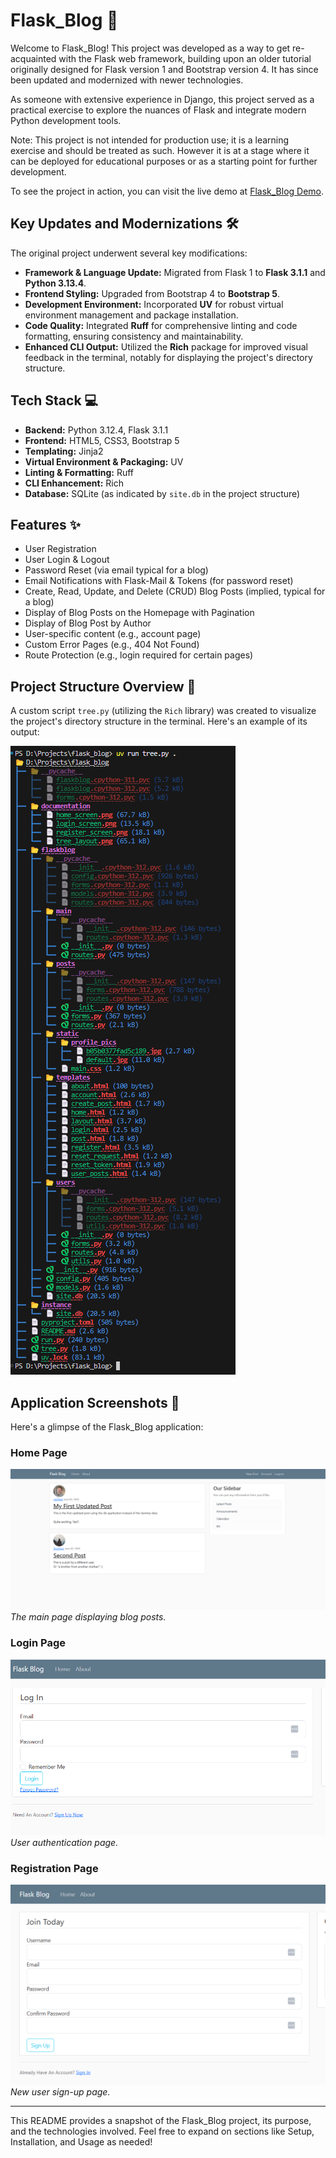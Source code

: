 # Flask_Blog 🚀

Welcome to Flask_Blog! This project was developed as a way to get re-acquainted with the Flask web framework, building upon an older tutorial originally designed for Flask version 1 and Bootstrap version 4. It has since been updated and modernized with newer technologies.

As someone with extensive experience in Django, this project served as a practical exercise to explore the nuances of Flask and integrate modern Python development tools.

Note: This project is not intended for production use; it is a learning exercise and should be treated as such. However it is at a stage where it can be deployed for educational purposes or as a starting point for further development.

To see the project in action, you can visit the live demo at [Flask_Blog Demo](https://flask-blog-delta-five.vercel.app/).

## Key Updates and Modernizations 🛠️

The original project underwent several key modifications:

* **Framework & Language Update:** Migrated from Flask 1 to **Flask 3.1.1** and **Python 3.13.4**.
* **Frontend Styling:** Upgraded from Bootstrap 4 to **Bootstrap 5**.
* **Development Environment:** Incorporated **UV** for robust virtual environment management and package installation.
* **Code Quality:** Integrated **Ruff** for comprehensive linting and code formatting, ensuring consistency and maintainability.
* **Enhanced CLI Output:** Utilized the **Rich** package for improved visual feedback in the terminal, notably for displaying the project's directory structure.

## Tech Stack 💻

* **Backend:** Python 3.12.4, Flask 3.1.1
* **Frontend:** HTML5, CSS3, Bootstrap 5
* **Templating:** Jinja2
* **Virtual Environment & Packaging:** UV
* **Linting & Formatting:** Ruff
* **CLI Enhancement:** Rich
* **Database:** SQLite (as indicated by `site.db` in the project structure)

## Features ✨

* User Registration
* User Login & Logout
* Password Reset (via email typical for a blog)
* Email Notifications with Flask-Mail & Tokens (for password reset)
* Create, Read, Update, and Delete (CRUD) Blog Posts (implied, typical for a blog)
* Display of Blog Posts on the Homepage with Pagination
* Display of Blog Post by Author
* User-specific content (e.g., account page)
* Custom Error Pages (e.g., 404 Not Found)
* Route Protection (e.g., login required for certain pages)

## Project Structure Overview 📂

A custom script `tree.py` (utilizing the `Rich` library) was created to visualize the project's directory structure in the terminal. Here's an example of its output:

![Project Directory Structure](documentation/tree_layout.png)

## Application Screenshots 📸

Here's a glimpse of the Flask_Blog application:

### Home Page

![Home Page](documentation/home_screen.png)
*The main page displaying blog posts.*

### Login Page

![Login Page](documentation/login_screen.png)
*User authentication page.*

### Registration Page

![Registration Page](documentation/register_screen.png)
*New user sign-up page.*

---

This README provides a snapshot of the Flask_Blog project, its purpose, and the technologies involved. Feel free to expand on sections like Setup, Installation, and Usage as needed!
